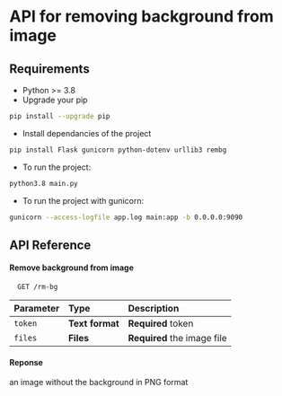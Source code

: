 # API for removing background from image

## Requirements

 - Python >= 3.8
 - Upgrade your pip

```sh
pip install --upgrade pip
```
 - Install dependancies of the project

```sh
pip install Flask gunicorn python-dotenv urllib3 rembg
```

  - To run the project: 
```sh
python3.8 main.py
```
  - To run the project with gunicorn: 
```sh
gunicorn --access-logfile app.log main:app -b 0.0.0.0:9090
```

## API Reference

#### Remove background from image

```http
  GET /rm-bg
```

| Parameter | Type            | Description                 |
| :-------- | :-------------- | :-------------------------- |
| `token`   | **Text format** | **Required** token          |
| `files`   | **Files**       | **Required** the image file |

#### Reponse 
an image without the background in PNG format


